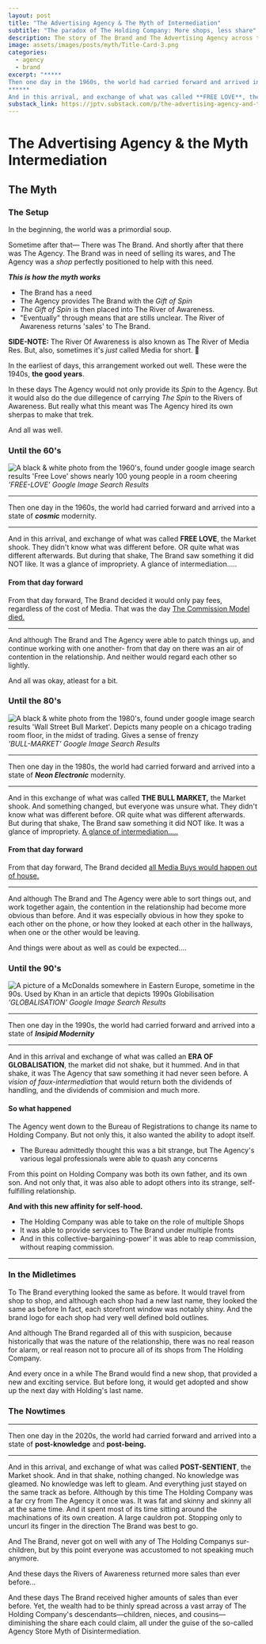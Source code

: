 ```yaml
---
layout: post
title: "The Advertising Agency & The Myth of Intermediation"
subtitle: "The paradox of The Holding Company: More shops, less share"
description: The story of The Brand and The Advertising Agency across the era's 
image: assets/images/posts/myth/Title-Card-3.png
categories:
  - agency
  - brand
excerpt: "*****
Then one day in the 1960s, the world had carried forward and arrived into a state of ***cosmic*** modernity.
******
And in this arrival, and exchange of what was called **FREE LOVE**, the Market shook. They didn't know what was different before. OR quite what was different afterwards. But during that shake, The Brand saw something it did NOT like. It was a glance of impropriety. A glance of intermediation....."
substack_link: https://jptv.substack.com/p/the-advertising-agency-and-the-myth
---
```


# The Advertising Agency & the Myth Intermediation

## The Myth
### The Setup

In the beginning, the world was a primordial soup.

Sometime after that—
There was The Brand. And shortly after that there was The Agency. The Brand was in need of selling its wares, and The Agency was a *shop* perfectly positioned to help with this need.

***This is how the myth works***
- The Brand has a need
- The Agency provides The Brand with the *Gift of Spin* 
- *The Gift of Spin* is then placed into The River of Awareness.
- "Eventually" through means that are stills unclear. The River of Awareness returns 'sales' to The Brand.

**SIDE-NOTE:** The River Of Awareness is also known as The River of Media Res. But, also, sometimes it's *just* called Media for short. 👀

In the earliest of days, this arrangement worked out well. These were the 1940s, **the good years**. 

In these days The Agency would not only provide its *Spin* to the Agency. But it would also do the due dillegence of carrying *The Spin* to the Rivers of Awareness. But really what this meant was The Agency hired its own sherpas to make that trek.

And all was well.
### Until the 60's
![A black & white photo from the 1960's, found under google image search results 'Free Love' shows nearly 100 young people in a room cheering](/assets/images/posts/myth/FREE-LOVE.png)*'FREE-LOVE' Google Image Search Results* 

*****
Then one day in the 1960s, the world had carried forward and arrived into a state of ***cosmic*** modernity.  

******

And in this arrival, and exchange of what was called **FREE LOVE**, the Market shook. They didn't know what was different before. OR quite what was different afterwards. But during that shake, The Brand saw something it did NOT like. It was a glance of impropriety. A glance of intermediation.....
#### From that day forward
From that day forward, The Brand decided it would only pay fees, regardless of the cost of Media. That was the day <u>The Commission Model died.</u> 

******
And although The Brand and The Agency were able to patch things up, and continue working with one another- from that day on there was an air of contention in the relationship. And neither would regard each other so lightly.

And all was okay, atleast for a bit.
### Until the 80's
![A black & white photo from the 1980's, found under google image search results 'Wall Street Bull Market'. Depicts many people on a chicago trading room floor, in the midst of trading. Gives a sense of frenzy](/assets/images/posts/myth/BULL-MARKET-bw.png)*'BULL-MARKET' Google Image Search Results*

*****
Then one day in the 1980s, the world had carried forward and arrived into a state of ***Neon Electronic*** modernity.  

******

And in this exchange of what was called **THE BULL MARKET,** the Market shook. And something changed, but everyone was unsure what. They didn't know what was different before. OR quite what was different afterwards. But during that shake, The Brand saw something it did NOT like. It was a glance of impropriety. <u>A glance of intermediation.....</u>
#### From that day forward
From that day forward, The Brand decided <u>all Media Buys would happen out of house.</u> 

******

And although The Brand and The Agency were able to sort things out, and work together again, the contention in the relationship had become more obvious than before. And it was especially obvious in how they spoke to each other on the phone, or how they looked at each other in the hallways, when one or the other would be leaving.

And things were about as well as could be expected.... 
### Until the 90's
![A picture of a McDonalds somewhere in Eastern Europe, sometime in the 90s. Used by Khan in an article that depicts 1990s Globilisation](/assets/images/posts/myth/GLOBALISATION.png)
*'GLOBALISATION' Google Image Search Results*

*****
Then one day in the 1990s, the world had carried forward and arrived into a state of ***Insipid Modernity***   

******

And in this arrival and exchange of what was called an **ERA OF GLOBALISATION**, the market did not shake, but it hummed. And in that shake, it was The Agency that saw something it had never seen before. A *vision of faux-intermediation* that would return both the dividends of handling, and the dividends of commision and much more.
#### So what happened
The Agency went down to the Bureau of Registrations to change its name to Holding Company. But not only this, it also wanted the ability to adopt itself. 
- The Bureau admittedly thought this was a bit strange, but The Agency's various legal professionals were able to quash any concerns

From this point on Holding Company was both its own father, and its own son. And not only that, it was also able to adopt others into its strange, self-fulfilling relationship. 

**And with this new affinity for self-hood.**
- The Holding Company was able to take on the role of multiple Shops
- It was able to provide services to The Brand under multiple fronts
- And in this collective-bargaining-power' it was able to reap commission, without reaping commission.

------
### In the Midletimes

To The Brand everything looked the same as before. It would travel from shop to shop, and although each shop had a new last name, they looked the same as before In fact, each storefront window was notably shiny. And the brand logo for each shop had very well defined bold outlines.

And although The Brand regarded all of this with suspicion, because historically that was the nature of the relationship, there was no real reason for alarm, or real reason not to procure all of its shops from The Holding Company. 

And every once in a while The Brand would find a new shop, that provided a new and exciting service. But before long, it would get adopted and show up the next day with Holding's last name.
### The Nowtimes
*****
Then one day in the 2020s, the world had carried forward and arrived into a state of **post-knowledge** and **post-being.**

******
And in this arrival, and exchange of what was called **POST-SENTIENT**, the Market shook. And in that shake, nothing changed. No knowledge was gleamed. No knowledge was left to gleam. And everything just stayed on the same track as before. Although by this time The Holding Company was a far cry from The Agency it once was. It was fat and skinny and skinny all at the same time. And it spent most of its time sitting around the machinations of its own creation. A large cauldron pot.  Stopping only to uncurl its finger in the direction The Brand was best to go.

And The Brand, never got on well with any of The Holding Companys sur-children, but by this point everyone was accustomed to not speaking much anymore.

And these days the Rivers of Awareness returned more sales than ever before...

And these days The Brand received higher amounts of sales than ever before. Yet, the wealth had to be thinly spread across a vast array of The Holding Company's descendants—children, nieces, and cousins—diminishing the share each could claim, all under the guise of the so-called Agency Store Myth of Disintermediation.